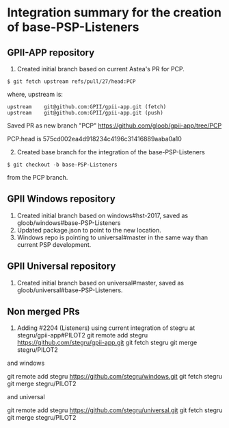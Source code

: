 # Integration summary for the creation of base-PSP-Listeners

## GPII-APP repository

1. Created initial branch based on current Astea's PR for PCP.
```
$ git fetch upstream refs/pull/27/head:PCP
```

where, upstream is:
```
upstream	git@github.com:GPII/gpii-app.git (fetch)
upstream	git@github.com:GPII/gpii-app.git (push)
```

Saved PR as new branch "PCP" https://github.com/gloob/gpii-app/tree/PCP

PCP:head is 575cd002ea4d918234c4196c31416889aaba0a10

2. Created base branch for the integration of the base-PSP-Listeners
```
$ git checkout -b base-PSP-Listeners
```
from the PCP branch.

## GPII Windows repository

1. Created initial branch based on windows#hst-2017, saved as gloob/windows#base-PSP-Listeners
2. Updated package.json to point to the new location.
3. Windows repo is pointing to universal#master in the same way than current PSP development.

## GPII Universal repository

1. Created initial branch based on universal#master, saved as gloob/universal#base-PSP-Listeners.

## Non merged PRs

1. Adding #2204 (Listeners) using current integration of stegru at stegru/gpii-app#PILOT2
  git remote add stegru https://github.com/stegru/gpii-app.git
  git fetch stegru
  git merge stegru/PILOT2

and windows

  git remote add stegru https://github.com/stegru/windows.git
  git fetch stegru
  git merge stegru/PILOT2

and universal

  git remote add stegru https://github.com/stegru/universal.git
  git fetch stegru
  git merge stegru/PILOT2
